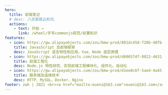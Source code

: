 ```yaml
---
hero:
  title: 前端笔记
  # desc: 八百里路云和月。
  actions:
    - text: 开始 →
      link: /wheel/手写commonjs规范/前置知识
features:
  - icon: https://gw.alipayobjects.com/zos/bmw-prod/881dc458-f20b-407b-947a-95104b5ec82b/k79dm8ih_w144_h144.png
    title: JavasScript 及前端框架
    desc: JavaScript 语言特性和应用。Vue、Node 底层原理
  - icon: https://gw.alipayobjects.com/zos/bmw-prod/d60657df-0822-4631-9d7c-e7a869c2f21c/k79dmz3q_w126_h126.png
    title: 前端工程化
    desc: Node.js 特性研究、实现前端工程模块化、组件化、自动化
  - icon: https://gw.alipayobjects.com/zos/bmw-prod/d1ee0c6f-5aed-4a45-a507-339a4bfe076c/k7bjsocq_w144_h144.png
    title: 服务端及运维技术
    desc: HTTP、MySQL、Docker、Nginx
footer: zwh | 2021 <br><a href="mailto:eueni@163.com">eueni@163.com</a>
---
```

